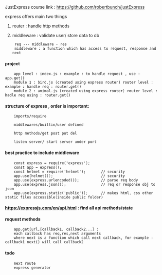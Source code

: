 JustExpress course link : https://github.com/robertbunch/justExpress


express offers main two things 

1. router : handle http methods

2. middleware : validate user/ store data to db

        req --- middleware - res
        middleware : a function which has access to request, response and next 

#### project 

        app level : index.js : example : to handle request , use :  app.get()
        module 1 : bird.js (created using express router) router level : example : handle req : router.get()
        module 2 : animal.js (created using express router) router level : hadle req using : router.get()

#### structure of express , order is important:

        imports/require

        middlewares/builtin/user defined

        http methods/get post put del

        listen server/ start server under port

#### best practice to include middleware



        const express = require('express');
        const app = express();
        const helmet = require('helmet');       // security
        app.use(helmet());                      // security
        app.use(express.urlencoded());          // parse req body
        app.use(express.json());                // req or response obj to json
        app.use(express.static('public'));      // makes html, css other static files accessible(inside public folder)


#### https://expressjs.com/en/api.html  : find all api methods/state

#### request methods

        app.get(url,[callback1, callback2...] : 
        each callback has req,res,next arguments
        where next is a function which call next callback, for example : callback1 next() will call callback2
        

#### todo


        next route
        express generator
        
